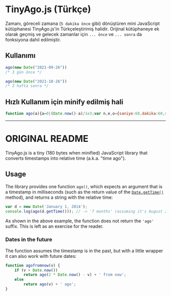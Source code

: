 # TinyAgo.js (Türkçe)

 
Zamanı, göreceli zamana (`5 dakika önce` gibi) dönüştüren mini JavaScript kütüphanesi TinyAgo.js'in Türkçeleştirimiş halidir.
Orijinal kütüphaneye ek olarak geçmiş ve gelecek zamanlar için `... önce` ve `... sonra` da fonksiyona dahil edilmiştir.

## Kullanımı

```js 
ago(new Date("2021-09-26"))
/* 3 gün önce */

ago(new Date("2021-10-26"))
/* 3 hafta sonra */
```

## Hızlı Kullanım için minify edilmiş hali
```js
function ago(a){a=0|(Date.now()-a)/1e3;var n,e,o={saniye:60,dakika:60,saat:24,"gün":7,hafta:4.35,ay:12,"yıl":1e4};for(n in o)if(e=a%o[n],!(a=0|a/o[n]))return e<0?-1*e+" "+n+" sonra":e+" "+n+" önce"}
```





---

# ORIGINAL README
 
TinyAgo.js is a tiny (180 bytes when minified) JavaScript library that converts
timestamps into relative time (a.k.a. "time ago"). 

Usage
-----

The library provides one function `ago()`, which expects an argument that is a
timestamp in milliseconds (such as the return value of the
[`Date.getTime()`](https://developer.mozilla.org/en-US/docs/Web/JavaScript/Reference/Global_Objects/Date/getTime)
method), and returns a string with the relative time:

```javascript
var d = new Date('January 1, 2014');
console.log(ago(d.getTime())); // -> '7 months' (assuming it's August 2014)
```

As shown in the above example, the function does not return the `'ago'` suffix.
This is left as an exercise for the reader.

### Dates in the future

The function assumes the timestamp is in the past, but with a little wrapper it
can also work with future dates:

```javascript
function agofromnow(v) {
    if (v > Date.now())
        return ago(2 * Date.now() - v) + ' from now';
    else
        return ago(v) + ' ago';
}
```
